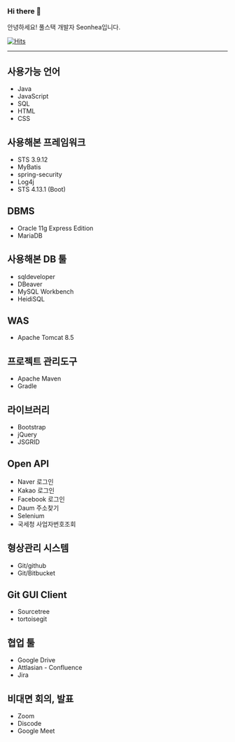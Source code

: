 ### Hi there 👋

<!--
**Seonhea/Seonhea** is a ✨ _special_ ✨ repository because its `README.md` (this file) appears on your GitHub profile.

Here are some ideas to get you started:

- 🔭 I’m currently working on ...
- 🌱 I’m currently learning ...
- 👯 I’m looking to collaborate on ...
- 🤔 I’m looking for help with ...
- 💬 Ask me about ...
- 📫 How to reach me: ...
- 😄 Pronouns: ...
- ⚡ Fun fact: ...
-->
안녕하세요! 풀스택 개발자 Seonhea입니다.
<!-- Seonhea의 github 조회 수(today/total) https://hits.seeyoufarm.com/ -->
[![Hits](https://hits.seeyoufarm.com/api/count/incr/badge.svg?url=https%3A%2F%2Fgithub.com%2FSeonhea&count_bg=%233BC8A9&title_bg=%23555555&icon=github.svg&icon_color=%23E7E7E7&title=hits&edge_flat=false)](https://hits.seeyoufarm.com)

***
## 사용가능 언어
*  Java
*  JavaScript
*  SQL
*  HTML
*  CSS
## 사용해본 프레임워크
*  STS 3.9.12
*  MyBatis
*  spring-security
*  Log4j
*  STS 4.13.1 (Boot)
## DBMS
* Oracle 11g Express Edition
* MariaDB
## 사용해본 DB 툴
*  sqldeveloper
*  DBeaver
*  MySQL Workbench
*  HeidiSQL
## WAS
* Apache Tomcat 8.5
## 프로젝트 관리도구
* Apache Maven
* Gradle
## 라이브러리
* Bootstrap
* jQuery
* JSGRID
## Open API
* Naver 로그인
* Kakao 로그인
* Facebook 로그인
* Daum 주소찾기
* Selenium
* 국세청 사업자번호조회
## 형상관리 시스템
* Git/github
* Git/Bitbucket
## Git GUI Client
* Sourcetree
* tortoisegit
## 협업 툴
* Google Drive
* Attlasian - Confluence
* Jira
## 비대면 회의, 발표
* Zoom
* Discode
* Google Meet

